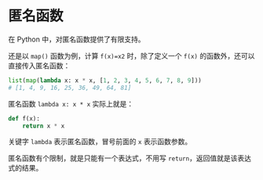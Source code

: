 # 匿名函数

在 Python 中，对匿名函数提供了有限支持。

还是以 `map()` 函数为例，计算 `f(x)=x2` 时，除了定义一个 `f(x)` 的函数外，还可以直接传入匿名函数：

```python
list(map(lambda x: x * x, [1, 2, 3, 4, 5, 6, 7, 8, 9]))
# [1, 4, 9, 16, 25, 36, 49, 64, 81]
```

匿名函数 `lambda x: x * x` 实际上就是：

```python
def f(x):
    return x * x
```

关键字 `lambda` 表示匿名函数，冒号前面的 `x` 表示函数参数。

匿名函数有个限制，就是只能有一个表达式，不用写 `return`，返回值就是该表达式的结果。

